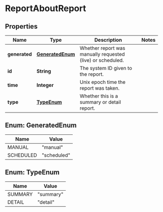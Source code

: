 
# ReportAboutReport

## Properties
Name | Type | Description | Notes
------------ | ------------- | ------------- | -------------
**generated** | [**GeneratedEnum**](#GeneratedEnum) | Whether report was manually requested (live) or scheduled. | 
**id** | **String** | The system ID given to the report. | 
**time** | **Integer** | Unix epoch time the report was taken. | 
**type** | [**TypeEnum**](#TypeEnum) | Whether this is a summary or detail report. | 


<a name="GeneratedEnum"></a>
## Enum: GeneratedEnum
Name | Value
---- | -----
MANUAL | &quot;manual&quot;
SCHEDULED | &quot;scheduled&quot;


<a name="TypeEnum"></a>
## Enum: TypeEnum
Name | Value
---- | -----
SUMMARY | &quot;summary&quot;
DETAIL | &quot;detail&quot;



